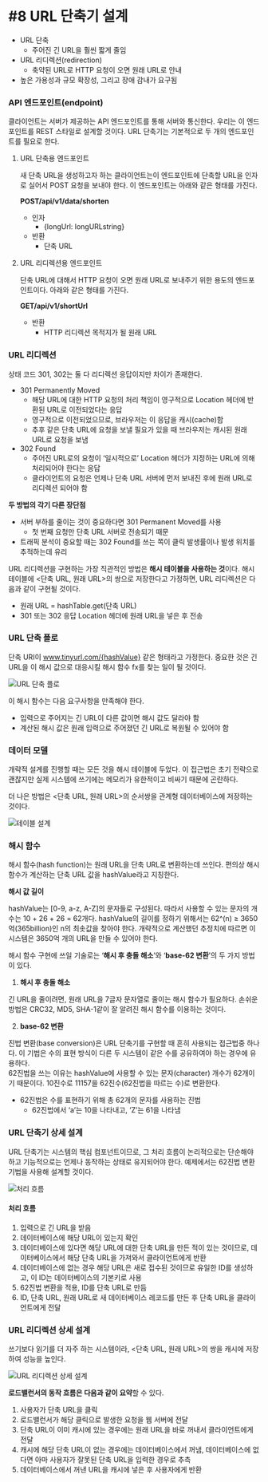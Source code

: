 # #8 URL 단축기 설계

- URL 단축
    - 주어진 긴 URL을 훨씬 짧게 줄임
- URL 리디렉션(redirection)
    - 축약된 URL로 HTTP 요청이 오면 원래 URL로 안내
- 높은 가용성과 규모 확장성, 그리고 장애 감내가 요구됨

### API 엔드포인트(endpoint)

클라이언트는 서버가 제공하는 API 엔드포인트를 통해 서버와 통신한다. 우리는 이 엔드포인트를 REST 스타일로 설계할 것이다. URL 단축기는 기본적으로 두 개의 엔드포인트를 필요로 한다.

1. URL 단축용 엔드포인트
    
    새 단축 URL을 생성하고자 하는 클라이언트는이 엔드포인트에 단축할 URL을 인자로 실어서 POST 요청을 보내야 한다.
    이 엔드포인트는 아래와 같은 형태를 가진다.
    
    **POST/api/v1/data/shorten**
    
    - 인자
        - {longUrl: longURLstring}
    - 반환
        - 단축 URL
2. URL 리디렉션용 엔드포인트
    
    단축 URL에 대해서 HTTP 요청이 오면 원래 URL로 보내주기 위한 용도의 엔드포인트이다.
    아래와 같은 형태를 가진다.
    
    **GET/api/v1/shortUrl**
    
    - 반환
        - HTTP 리디렉션 목적지가 될 원래 URL


### URL 리디렉션

상태 코드 301, 302는 둘 다 리디렉션 응답이지만 차이가 존재한다.

- 301 Permanently Moved
    - 해당 URL에 대한 HTTP 요청의 처리 책임이 영구적으로 Location 헤더에 반환된 URL로 이전되었다는 응답
    - 영구적으로 이전되었으므로, 브라우저는 이 응답을 캐시(cache)함
    - 추후 같은 단축 URL에 요청을 보낼 필요가 있을 때 브라우저는 캐시된 원래 URL로 요청을 보냄
- 302 Found
    - 주어진 URL로의 요청이 ‘일시적으로’ Location 헤더가 지정하는 URL에 의해 처리되어야 한다는 응답
    - 클라이언트의 요청은 언제나 단축 URL 서버에 먼저 보내진 후에 원래 URL로 리디렉션 되어야 함

**두 방법의 각기 다른 장단점**

- 서버 부하를 줄이는 것이 중요하다면 301 Permanent Moved를 사용
    - 첫 번째 요청만 단축 URL 서버로 전송되기 때문
- 트래픽 분석이 중요할 때는 302 Found를 쓰는 쪽이 클릭 발생률이나 발생 위치를 추적하는데 유리

URL 리디렉션을 구현하는 가장 직관적인 방법은 **해시 테이블을 사용하는 것**이다. 해시 테이블에 <단축 URL, 원래 URL>의 쌍으로 저장한다고 가정하면, URL 리디렉션은 다음과 같이 구현될 것이다.

- 원래 URL = hashTable.get(단축 URL)
- 301 또는 302 응답 Location 헤더에 원래 URL을 넣은 후 전송


### URL 단축 플로

단축 URI이 www.tinyurl.com/{hashValue} 같은 형태라고 가정한다. 중요한 것은 긴 URL을 이 해시 값으로 대응시킬 해시 함수 fx를 찾는 일이 될 것이다.

![URL 단축 플로](https://github.com/user-attachments/assets/872ebde8-5bba-475e-9cdb-c7a6ec46ced6)


이 해시 함수는 다음 요구사항을 만족해야 한다.

- 입력으로 주어지는 긴 URL이 다른 값이면 해시 값도 달라야 함
- 계산된 해시 값은 원래 입력으로 주어졌던 긴 URL로 복원될 수 있어야 함


### 데이터 모델

개략적 설계를 진행할 때는 모든 것을 해시 테이블에 두었다. 이 접근법은 초기 전략으로 괜찮지만 실제 시스템에 쓰기에는 메모리가 유한적이고 비싸기 때문에 곤란하다.

더 나은 방법은 <단축 URL, 원래 URL>의 순서쌍을 관계형 데이터베이스에 저장하는 것이다.

![테이블 설계](https://github.com/user-attachments/assets/dba32eba-ab1e-4cc5-a4a5-529049954f95)


### 해시 함수

해시 함수(hash function)는 원래 URL을 단축 URL로 변환하는데 쓰인다.
편의상 해시 함수가 계산하는 단축 URL 값을 hashValue라고 지칭한다.

**해시 값 길이**

hashValue는 [0-9, a-z, A-Z]의 문자들로 구성된다. 따라서 사용할 수 있는 문자의 개수는 10 + 26 + 26 = 62개다. hashValue의 길이를 정하기 위해서는 62^(n) ≥ 3650억(365billion)인 n의 최솟값을 찾아야 한다. 개략적으로 계산했던 추정치에 따르면 이 시스템은 3650억 개의 URL을 만들 수 있어야 한다.

해시 함수 구현에 쓰일 기술로는 ‘**해시 후 충돌 해소**’와 ‘**base-62 변환**’의  두 가지 방법이 있다.

1. **해시 후 충돌 해소**

긴 URL을 줄이려면, 원래 URL을 7글자 문자열로 줄이는 해시 함수가 필요하다. 손쉬운 방법은 CRC32, MD5, SHA-1같이 잘 알려진 해시 함수를 이용하는 것이다.

2. **base-62 변환**

진법 변환(base conversion)은 URL 단축기를 구현할 때 흔히 사용되는 접근법중 하나다. 이 기법은 수의 표현 방식이 다른 두 시스템이 같은 수를 공유하여야 하는 경우에 유용하다.  
62진법을 쓰는 이유는 hashValue에 사용할 수 있는 문자(character) 개수가 62개이기 때문이다. 10진수로 11157을 62진수(62진법을 따르는 수)로 변환한다.

- 62진법은 수를 표현하기 위해 총 62개의 문자를 사용하는 진법
    - 62진법에서 ‘a’는 10을 나타내고, ‘Z’는 61을 나타냄


### URL 단축기 상세 설계

URL 단축기는 시스템의 핵심 컴포넌트이므로, 그 처리 흐름이 논리적으로는 단순해야 하고 기능적으로는 언제나 동작하는 상태로 유지되어야 한다. 예제에서는 62진법 변환 기법을 사용해 설계할 것이다.

![처리 흐름](https://github.com/user-attachments/assets/2fe8f737-b1fd-4d4b-9669-1a03402c6b6e)

#### 처리 흐름

1. 입력으로 긴 URL을 받음
2. 데이터베이스에 해당 URL이 있는지 확인
3. 데이터베이스에 있다면 해당 URL에 대한 단축 URL을 만든 적이 있는 것이므로, 데이터베이스에서 해당 단축 URL을 가져와서 클라이언트에게 반환
4. 데이터베이스에 없는 경우 해당 URL은 새로 접수된 것이므로 유일한 ID를 생성하고, 이 ID는 데이터베이스의 기본키로 사용
5. 62진법 변환을 적용, ID를 단축 URL로 만듬
6. ID, 단축 URL, 원래 URL로 새 데이터베이스 레코드를 만든 후 단축 URL을 클라이언트에게 전달


### URL 리디렉션 상세 설계

쓰기보다 읽기를 더 자주 하는 시스템이라, <단축 URL, 원래 URL>의 쌍을 캐시에 저장하여 성능을 높인다.

![URL 리디렉션 상세 설계](https://github.com/user-attachments/assets/b53f9c8d-7130-42c7-8245-110f214efcca)

**로드밸런서의 동작 흐름은 다음과 같이 요약**할 수 있다.

1. 사용자가 단축 URL을 클릭
2. 로드밸런서가 해당 클릭으로 발생한 요청을 웹 서버에 전달
3. 단축 URL이 이미 캐시에 있는 경우에는 원래 URL을 바로 꺼내서 클라이언트에게 전달
4. 캐시에 해당 단축 URL이 없는 경우에는 데이터베이스에서 꺼냄, 데이터베이스에 없다면 아마 사용자가 잘못된 단축 URL을 입력한 경우로 추측
5. 데이터베이스에서 꺼낸 URL을 캐시에 넣은 후 사용자에게 반환
